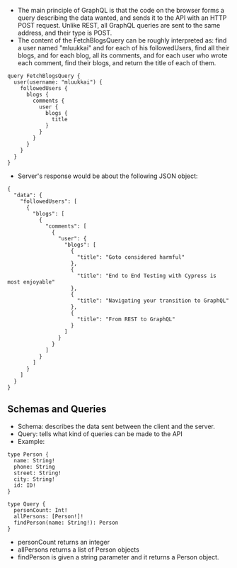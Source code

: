 - The main principle of GraphQL is that the code on the browser forms a query describing the data wanted, and sends it to the API with an HTTP POST request. Unlike REST, all GraphQL queries are sent to the same address, and their type is POST.
- The content of the FetchBlogsQuery can be roughly interpreted as: find a user named "mluukkai" and for each of his followedUsers, find all their blogs, and for each blog, all its comments, and for each user who wrote each comment, find their blogs, and return the title of each of them.

```
query FetchBlogsQuery {
  user(username: "mluukkai") {
    followedUsers {
      blogs {
        comments {
          user {
            blogs {
              title
            }
          }
        }
      }
    }
  }
}
```

- Server's response would be about the following JSON object:

```
{
  "data": {
    "followedUsers": [
      {
        "blogs": [
          {
            "comments": [
              {
                "user": {
                  "blogs": [
                    {
                      "title": "Goto considered harmful"
                    },
                    {
                      "title": "End to End Testing with Cypress is most enjoyable"
                    },
                    {
                      "title": "Navigating your transition to GraphQL"
                    },
                    {
                      "title": "From REST to GraphQL"
                    }
                  ]
                }
              }
            ]
          }
        ]
      }
    ]
  }
}
```

## Schemas and Queries
- Schema: describes the data sent between the client and the server.
- Query: tells what kind of queries can be made to the API
- Example:

```
type Person {
  name: String!
  phone: String
  street: String!
  city: String!
  id: ID! 
}

type Query {
  personCount: Int!
  allPersons: [Person!]!
  findPerson(name: String!): Person
}
```
- personCount returns an integer
- allPersons returns a list of Person objects
- findPerson is given a string parameter and it returns a Person object.